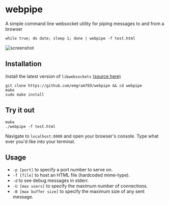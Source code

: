 # webpipe
A simple command line websocket utility for piping messages to and from a browser

    while true; do date; sleep 1; done | webpipe -f test.html
    
![screenshot](http://i.imgur.com/Muh8VUE.png)

## Installation

Install the latest version of `libwebsockets` [(source here)](https://github.com/warmcat/libwebsockets)

    git clone https://github.com/emgram769/webpipe && cd webpipe
    make
    sudo make install

## Try it out

    make
    ./webpipe -f test.html

Navigate to `localhost:8000` and open your browser's console.
Type what ever you'd like into your terminal.

## Usage

- `-p [port]` to specify a port number to serve on.
- `-f [file]` to host an HTML file (hardcoded mime-type).
- `-d` to see debug messages in stderr.
- `-U [max users]` to specify the maximum number of connections.
- `-B [max buffer size]` to specify the maximum size of any sent message.
